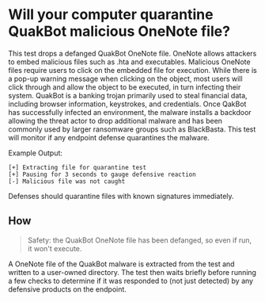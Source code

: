 # Will your computer quarantine QuakBot malicious OneNote file?

This test drops a defanged QuakBot OneNote file. OneNote allows attackers to embed malicious files such as .hta and executables. Malicious OneNote files require users to click on the embedded file for execution. While there is a pop-up warning message when clicking on the object, most users will click through and allow the object to be executed, in turn infecting their system. QuakBot is a banking trojan primarily used to steal financial data, including browser information, keystrokes, and credentials. Once QakBot has successfully infected an environment, the malware installs a backdoor allowing the threat actor to drop additional malware and has been commonly used by larger ransomware groups such as BlackBasta. This test will monitor if any endpoint defense quarantines the malware.

Example Output:

```
[+] Extracting file for quarantine test
[+] Pausing for 3 seconds to gauge defensive reaction
[-] Malicious file was not caught
```

Defenses should quarantine files with known signatures immediately.

## How

> Safety: the QuakBot OneNote file has been defanged, so even if run, it won't execute.

A OneNote file of the QuakBot malware is extracted from the test and written to a user-owned directory. The test then waits briefly before running a few checks to determine if it was responded to (not just detected) by any defensive products on the endpoint.
